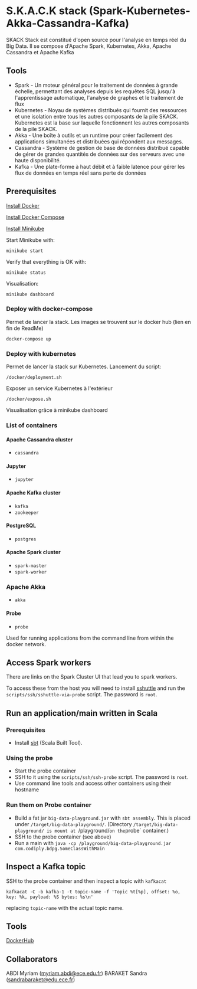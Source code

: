 # S.K.A.C.K stack (Spark-Kubernetes-Akka-Cassandra-Kafka)

SKACK Stack est constitué d'open source pour l'analyse en temps réel du Big Data. Il se compose d'Apache Spark, Kubernetes, Akka, Apache Cassandra et Apache Kafka

## Tools

- Spark - Un moteur général pour le traitement de données à grande échelle, permettant des analyses depuis les requêtes SQL jusqu'à l'apprentissage automatique, l'analyse de graphes et le traitement de flux
- Kubernetes - Noyau de systèmes distribués qui fournit des ressources et une isolation entre tous les autres composants de la pile SKACK. Kubernetes est la base sur laquelle fonctionnent les autres composants de la pile SKACK.
- Akka - Une boîte à outils et un runtime pour créer facilement des applications simultanées et distribuées qui répondent aux messages.
- Cassandra - Système de gestion de base de données distribué capable de gérer de grandes quantités de données sur des serveurs avec une haute disponibilité.
- Kafka - Une plate-forme à haut débit et à faible latence pour gérer les flux de données en temps réel sans perte de données

## Prerequisites
 
[Install Docker](https://www.docker.com/) 

[Install Docker Compose](https://docs.docker.com/compose/)

[Install Minikube](https://kubernetes.io/docs/tasks/tools/install-minikube/) 

Start Minikube with:
```
minikube start
```

Verify that everything is OK with:
```
minikube status
```

Visualisation:
```
minikube dashboard
```

### Deploy with docker-compose

Permet de lancer la stack. Les images se trouvent sur le docker hub (lien en fin de ReadMe)

    docker-compose up
    

### Deploy with kubernetes

Permet de lancer la stack sur Kubernetes. Lancement du script:

    /docker/deployment.sh
    
Exposer un service Kubernetes à l'extérieur

    /docker/expose.sh

Visualisation grâce à minikube dashboard


### List of containers

#### Apache Cassandra cluster

- `cassandra`

#### Jupyter

- `jupyter`

#### Apache Kafka cluster

- `kafka`
- `zookeeper`

#### PostgreSQL

- `postgres`

#### Apache Spark cluster

- `spark-master`
- `spark-worker`

### Apache Akka

- `akka`

#### Probe

- `probe`

Used for running applications from the command line from within the docker network.


## Access Spark workers

There are links on the Spark Cluster UI that lead you to spark workers.

To access these from the host you will need to install [sshuttle](https://github.com/sshuttle/sshuttle) and run the `scripts/ssh/sshuttle-via-probe` script. The password is `root`.


## Run an application/main written in Scala

### Prerequisites

- Install [sbt](http://www.scala-sbt.org/) (Scala Built Tool).

### Using the probe

- Start the probe container
- SSH to it using the `scripts/ssh/ssh-probe` script. The password is `root`.
- Use command line tools and access other containers using their hostname

### Run them on Probe container

- Build a fat jar `big-data-playground.jar` with `sbt assembly`. This is placed under `/target/big-data-playground/`. (Directory `/target/big-data-playground/ is mount at `/playground/` on the `probe` container.)
- SSH to the probe container (see above)
- Run a main with `java -cp /playground/big-data-playground.jar com.codiply.bdpg.SomeClassWithMain`

## Inspect a Kafka topic

SSH to the probe container and then inspect a topic with `kafkacat`

    kafkacat -C -b kafka-1 -t topic-name -f 'Topic %t[%p], offset: %o, key: %k, payload: %S bytes: %s\n'

replacing `topic-name` with the actual topic name. 

## Tools 

[DockerHub](https://hub.docker.com/repository/docker/sandrabaraket1/)


## Collaborators

ABDI Myriam (myriam.abdi@ece.edu.fr)
BARAKET Sandra (sandrabaraket@edu.ece.fr)

